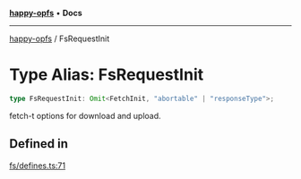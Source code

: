 [**happy-opfs**](../README.md) • **Docs**

***

[happy-opfs](../README.md) / FsRequestInit

# Type Alias: FsRequestInit

```ts
type FsRequestInit: Omit<FetchInit, "abortable" | "responseType">;
```

fetch-t options for download and upload.

## Defined in

[fs/defines.ts:71](https://github.com/JiangJie/happy-opfs/blob/41bfb9280ee562c4a8708809308f96d116edb112/src/fs/defines.ts#L71)
